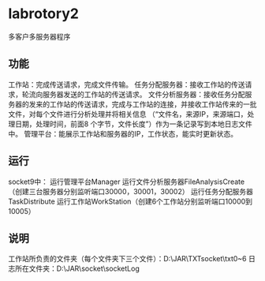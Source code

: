 # labrotory2
多客户多服务器程序
## 功能
  工作站：完成传送请求，完成文件传输。
  任务分配服务器：接收工作站的传送请求，轮流向服务器发送的工作站的传送请求。
  文件分析服务器：接收任务分配服务器的发来的工作站的传送请求，完成与工作站的连接，并接收工作站传来的一批文件，对每个文件进行分析处理并将相关信息
              （“文件名，来源IP，来源端口，处理日期，处理时间，前面8 个字节，文件长度”）作为一条记录写到本地日志文件中。
  管理平台：能展示工作站和服务器的IP，工作状态，能实时更新状态。
## 运行
  socket9中：
  运行管理平台Manager
  运行文件分析服务器FileAnalysisCreate（创建三台服务器分别监听端口30000，30001，30002）
  运行任务分配服务器TaskDistribute
  运行工作站WorkStation（创建6个工作站分别监听端口10000到10005）
## 说明
  工作站所负责的文件夹（每个文件夹下三个文件）：D:\JAR\TXTsocket\txt0~6
  日志所在文件夹：D:\JAR\socket\socketLog
